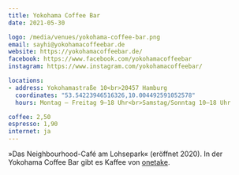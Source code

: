 ```yaml
---
title: Yokohama Coffee Bar
date: 2021-05-30

logo: /media/venues/yokohama-coffee-bar.png
email: sayhi@yokohamacoffeebar.de
website: https://yokohamacoffeebar.de/
facebook: https://www.facebook.com/yokohamacoffeebar
instagram: https://www.instagram.com/yokohamacoffeebar/

locations:
- address: Yokohamastraße 10<br>20457 Hamburg
  coordinates: "53.54223946516326,10.004492591052578"
  hours: Montag – Freitag 9–18 Uhr<br>Samstag/Sonntag 10–18 Uhr

coffee: 2,50
espresso: 1,90
internet: ja
---
```


»Das Neighbourhood-Café am Lohsepark« (eröffnet 2020). In der Yokohama Coffee Bar gibt es Kaffee von [onetake](https://www.onetake.coffee/).